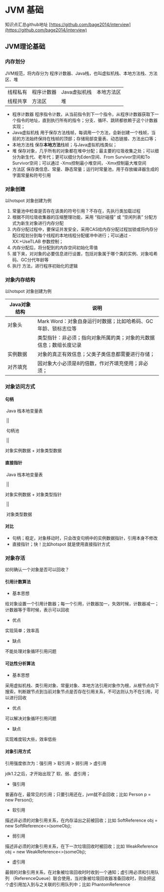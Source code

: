 # JVM 基础 #

知识点汇总github地址 [https://github.com/bage2014/interview](https://github.com/bage2014/interview)

## JVM理论基础 ##

### 内存划分 ###

JVM规范，将内存分为 程序计数器、Java栈，也叫虚拟机栈、本地方法栈、方法区、堆

|      |      |      |      |
| ---- | ---- | ---- | ---- |
| 线程私有 | 程序计数器 | Java虚拟机栈 | 本地方法区 |
| 线程共享 | 方法区 | 堆 |  |

- 程序计数器
程序指令计数，从当前指令到下一个指令，从程序计数器获取下一个指令的地址，直到执行所有的指令；分支、循环、跳转都依赖于这个计数器实现；
- Java虚拟机栈
用于保存方法栈帧，每调用一个方法，会新创建一个栈帧，当前的方法始终保持在栈帧的顶部；存储局部变量表、动态链接、方法出口等；
- 本地方法栈
保存**本地方法**栈帧；与Java虚拟机栈类似；
- 堆
保存对象，几乎所有的对象都在堆中分配；最主要的垃圾收集之处；可以细分为新生代、老年代；更可以细分为Eden空间、From Survivor空间和To Survivor空间；可以通过  -Xms控制最小堆空间，-Xmx控制最大堆空间
- 方法区
保存类信息、常量、静态常量；运行时常量池，用于存放编译器生成的字面常量和符号引用

### 对象创建 ###

以hotspot 对象创建为例

1. 常量池中检查是否存在该类的符号引用？不存在，先执行类加载过程
2. 根据不同垃圾收集器的压缩整理功能，采用 “指针碰撞” 或 “空闲列表” 分配方式为新生对象进行内存分配
3. 内存分配过程中，要保证并发安全，采用CAS给内存分配过程加锁或将内存分配过程划分到每个线程的本地线程分配缓冲中进行；可以通过 -XX:+UseTLAB 参数控制；
4. 内存分配后，将分配到的内存空间初始化零值
5. 接下来，对对象的必要信息进行设置，包括对象属于哪个类的实例、对象哈希码、GC分代年龄等
6. 执行<init> 方法，进行程序初始化的逻辑

### 对象内存结构 ###

以hotspot 对象创建为例

| Java对象结构 | 说明                                                         |
| ------------ | ------------------------------------------------------------ |
| 对象头       | Mark Word：对象自身运行时数据；比如哈希码、GC年龄、锁标志位等 |
|              | 类型指针：非必须；指向对象所属的类；对象的元数据信息；数组长度记录 |
| 实例数据     | 对象的真正有效信息；父类子类信息都需要进行存储；             |
| 对齐填充     | 因对象大小必须是8的倍数，作对齐填充使用；非必须；            |

### 对象访问方式 ###

#### 句柄

​		 Java 栈本地变量表

​						||

​					 句柄池

​				         || 

对象实例数据   +   对象类型数据



#### 直接指针

​		 Java 栈本地变量表

​						||

对象实例数据   +   对象类型指针

​				         || 

​				对象类型数据

#### 对比

- 句柄；稳定，对象移动时，只会改变句柄中的实例数据指针，引用本身不修改
- 直接指针；快！比如hotspot 就是使用直接指针方式

### 对象存活 ###

如何确认一个对象是否可以回收？

#### 引用计数算法 ####

- 基本思想

给对象设置一个引用计数器；每一个引用，计数器加一，失效时候，计数器减一；计数器等于零时候，表示可以回收

- 优点

实现简单；效率高

- 缺点

不能处理对象循环引用问题

#### 可达性分析算法 ####

- 基本思想

采用虚拟机栈、类引用对象、常量对象、本地方法引用对象作为根，从根节点向下搜索，判断跟节点到当前对象节点是否存在引用关系，不可达则认为不在引用，可以进行回收

- 优点

可以解决对象循环引用问题

- 缺点

实现难度较大些，效率低些

#### 对象引用方式 ####

引用强度依次为：强引用 > 软引用 > 弱引用 > 虚引用

jdk1.2之后，才开始出现了 软、弱、虚引用；

- 强引用

普遍存在，最常见的引用；只要引用还在，jvm就不会回收；比如 Person p = new Person();

- 软引用

描述非必须的对象引用关系，在内存溢出之前被回收；比如 SoftReference<Object> obj = new SoftReference<>(someObj);

- 弱引用

描述非必须的对象引用关系，在下一次垃圾回收时被回收；比如 WeakReference<Object> obj = new WeakReference<>(someObj);

- 虚引用

最弱的对象引用关系，在对象被垃圾回收时时收到一个通知；虚引用必须和引用队列 （ReferenceQueue）联合使用，当对象被垃圾回收器准备回收时，则会把这个虚引用加入到与之关联的引用队列中；比如 PhantomReference<Object> obj3 = new PhantomReference<>(someObj,someQueue)；



### 垃圾回收算法 ###

- 标记清除算法

对要回收的对象，先进行标志，后进行清除；久之，会存在内存不连续；比如，一次垃圾回收，回收了，(0,1)和(0,3)和(0,5)三个位置，但是没有回收(0，2)和(0，4)，那下次的内存，就无法使用(0，1)-(0，5)的连续空间；标记、清除的效率都不高；

- 复制算法

为改进标记清除算法产生的内存碎片问题，对内存分为等大小两部分，交替回收其中一部分，存活的对象复制到另一部分空间；每次使用只能使用其中一半的内存，有点浪费，比如，内存分为，(0,1)-(0,3)和(0,3)-(0,5)两个部分，某次回收(0,1)-(0,3)空间，将存活对象拷贝到(0,3)-(0,5)，而后在(0,1)-(0,3)分配对象；但是高效简单；适用于新生代，新生代属于朝生夕死，可以按照特定比例进行回收，比如 8 : 1 : 1 ；这样每次只浪费 10 % 的内存空间；同时，当真的出现了超过 10% 的对象存活，则使用老年代进行担保；

- 标记整理算法

复制算法对于对象存活率较高的老年代，需要进行很多的复制，效率会降低；同时，存活对象也可能大于 50%，又没有其他的空间可以进行担保 ；老年代一般选取的是标记整理算法；对要回收的对象，先进行标志，后进行清除，然后，将存活的对象，进行整理，移动到边界位置，似的剩余空间连续；比如，一次垃圾回收，回收了，(0,1)和(0,3)和(0,5)三个位置，但是没有回收(0，2)和(0，4)，然后，将(0,2)和(0,4)移动到(0,1)和(0,2)，使得(0，3)-(0，5)的空间连续；

- 分代整理算法

不算一种新的思想算法，仅仅是根据不同的场景，进行了分代收集，采取不同的手机算法进行组装，进而选择合适的回收算法；一般来说；年轻代(新生代)采用的是复制算法，老年代采用标记清除或标记整理算法

#### 垃圾收集器 ####

- Serial & Serial Old 

单线程收集器；

对于单CPU来说，没有多线程交互开销，简单高效；

JDK1.3之前的唯一垃圾收集器，历史最悠久；

在垃圾收集回收过程中，会暂停其他用户所有的线程工作；

Serial 作用于新生代，采用复制算法；

Serial Old 作用于老年代，采用标记整理算法；

- ParNew

Serial 的多线程版本；

仅仅适用于新生代，采用复制算法；

对于单CPU来说，使用无意义，不如直接使用Serial收集器；

在垃圾收集回收过程中，同样会暂停其他用户所有的线程工作；

- Parallel Scavenge & Parallel Old

多线程收集；

Parallel Scavenge 始于JDK1.4，作用于新生代，采用复制算法；

Parallel Old 始于JDK1.6，作用于老年代，采用标记整理算法；

在垃圾收集回收过程中，同样会暂停其他用户所有的线程工作；

以吞吐量为设计关注点；

-XX:MaxGCPauseMilis 控制最大垃圾停顿时间；

-XX:GCTimeRatio 吞吐量大小设置；

-XX:UseAdaptiveSizePolicy 虚拟机自适应策略开关；

- CMS

以回收停顿时间为设计关注点；

仅仅适用于新生代，采用标记清除算法；

整体上说，因为耗时最长的并发标记和并发清除过程可以与用户线程并发执行，可以认为来回收过程可以于用户线程并发执行；

会存在一些不足，比如内存碎片、浮动垃圾、CPU敏感等

- G1



### 类加载过程 ###
jvm中class类的加载过程，大致分为这几个步骤



加载（load）
 - 根据全类名，加载class文件的二进制字节流；可以从 jar、war、网络、动态生成等方式加载
 - 将字节流转存到方法区，变成运行时数据结构
 - 内存中生成Class对象（比较特殊，在方法区中），并作为访问入口

验证（verify）
 - class的文件格式验证，验证是否符合JVM规范；开头、版本等等
 - class的元数据验证，验证是否符合Java语义；父类、接口、抽象类等等
 - class的字节码验证，验证数据流控制流不会危害JVM环境；类型转换、访问安全
 - 符号引用验证（在步骤 解析 中执行），类是否存在等等

准备（prepare）
 - 给变量分配内存
 - 初始化零值（比如int默认为0，boolean默认为false）
 - final变量直接赋值

解析
 - 符号引用变为直接引用
 - 类、字段、方法、接口方法解析

初始化
 - 初始化变量
 - 构造函数
 - static块


### 双亲委派机制 ###
Java中，大概有三种类型加载器，启动类加载器（Bootstrap）<- 标准扩展类加载器（Extension）<- 应用程序类加载器（Application ）<- 上下文类加载器(Custom)，从右到左，尽量父类进行加载，当父类无法进行加载时候，才会使用子类进行加载

- 意义
 - 防止同一个JVM，内存中出现两份class二进制字节码

- 加载过程
 - 从已加载的类查找是否已经存在，存在不需要再次加载
 - 若不存在，则去parent中查找，存在不需要再次加载
 - 若不存在，递归在parent中查找，直到找到为止
 - 若找遍所有parent均不存在，且当前加载器已经没有parent加载器，则调用当前类加载器的findClass方法，如果能加载，结束
 - 如果不能，则递归返回child类加载器，继续调用findClass方法，如果能加载，结束
 - 如果找遍所有child的findClass方法，还是不能加载，则抛出异常

- 破坏双亲委派机制
 - 将parent设为null
 - 重写load(String,boolean)方法，改变类的查找机制。

## JVM参数 ##

- -Xms

堆初始值 50M，此值可以设置与-Xmx相同，以避免每次垃圾回收完成后JVM重新分配内存

```
-Xms50m
```



- -Xmx

堆最大可用值 50M

```
-Xmx50m
```

xms 和 xmx 为什么要设置成一样？

设置-Xms、-Xmx 相等以避免在每次GC 后调整堆的大小。

这两个值一般怎么赋值？多大合适？



- -Xmn

新生代最大可用值1M

```
-Xmn1m
```

整个堆大小 = 年轻代大小 + 年老代大小 + 持久代大小



- -Xss

线程的私有栈大小1M

```
-Xss1m
```



- -XX:PrintGC

出发GC时，打印日志

```
-XX:+PrintGC
```



- -XX:PrintGCDetails

出发GC时，打印详细日志

```
-XX:+PrintGCDetails
```







